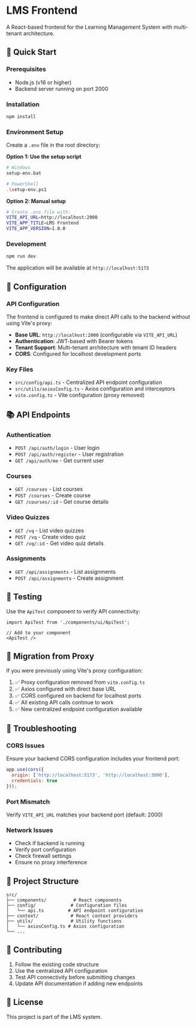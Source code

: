# LMS Frontend

A React-based frontend for the Learning Management System with multi-tenant architecture.

## 🚀 Quick Start

### Prerequisites
- Node.js (v16 or higher)
- Backend server running on port 2000

### Installation
```bash
npm install
```

### Environment Setup
Create a `.env` file in the root directory:

**Option 1: Use the setup script**
```bash
# Windows
setup-env.bat

# PowerShell
.\setup-env.ps1
```

**Option 2: Manual setup**
```bash
# Create .env file with:
VITE_API_URL=http://localhost:2000
VITE_APP_TITLE=LMS Frontend
VITE_APP_VERSION=1.0.0
```

### Development
```bash
npm run dev
```

The application will be available at `http://localhost:5173`

## 🔧 Configuration

### API Configuration
The frontend is configured to make direct API calls to the backend without using Vite's proxy:

- **Base URL**: `http://localhost:2000` (configurable via `VITE_API_URL`)
- **Authentication**: JWT-based with Bearer tokens
- **Tenant Support**: Multi-tenant architecture with tenant ID headers
- **CORS**: Configured for localhost development ports

### Key Files
- `src/config/api.ts` - Centralized API endpoint configuration
- `src/utils/axiosConfig.ts` - Axios configuration and interceptors
- `vite.config.ts` - Vite configuration (proxy removed)

## 📚 API Endpoints

### Authentication
- `POST /api/auth/login` - User login
- `POST /api/auth/register` - User registration
- `GET /api/auth/me` - Get current user

### Courses
- `GET /courses` - List courses
- `POST /courses` - Create course
- `GET /courses/:id` - Get course details

### Video Quizzes
- `GET /vq` - List video quizzes
- `POST /vq` - Create video quiz
- `GET /vq/:id` - Get video quiz details

### Assignments
- `GET /api/assignments` - List assignments
- `POST /api/assignments` - Create assignment

## 🧪 Testing

Use the `ApiTest` component to verify API connectivity:

```tsx
import ApiTest from './components/ui/ApiTest';

// Add to your component
<ApiTest />
```

## 🔄 Migration from Proxy

If you were previously using Vite's proxy configuration:

1. ✅ Proxy configuration removed from `vite.config.ts`
2. ✅ Axios configured with direct base URL
3. ✅ CORS configured on backend for localhost ports
4. ✅ All existing API calls continue to work
5. ✅ New centralized endpoint configuration available

## 🚨 Troubleshooting

### CORS Issues
Ensure your backend CORS configuration includes your frontend port:
```javascript
app.use(cors({
  origin: ['http://localhost:5173', 'http://localhost:3000'],
  credentials: true
}));
```

### Port Mismatch
Verify `VITE_API_URL` matches your backend port (default: 2000)

### Network Issues
- Check if backend is running
- Verify port configuration
- Check firewall settings
- Ensure no proxy interference

## 📁 Project Structure

```
src/
├── components/          # React components
├── config/             # Configuration files
│   └── api.ts         # API endpoint configuration
├── context/            # React context providers
├── utils/              # Utility functions
│   └── axiosConfig.ts # Axios configuration
└── ...
```

## 🤝 Contributing

1. Follow the existing code structure
2. Use the centralized API configuration
3. Test API connectivity before submitting changes
4. Update API documentation if adding new endpoints

## 📄 License

This project is part of the LMS system.
